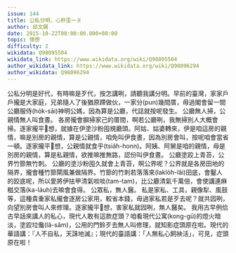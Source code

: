 ```yaml
---
issue: 144
title: 公私分明，心肝歪一爿
author: 邱文錫
date: 2015-10-22T00:00:00.000+08:00
topic: 懷想
difficulty: 2
wikidata: Q98095504
wikidata_link: https://www.wikidata.org/wiki/Q98095504
author_wikidata_link: https://www.wikidata.org/wiki/Q98096294
author_wikidata: Q98096294
---
```

公私分明是好代，有時嘛是歹代，按怎講咧，請聽我講分明。早前的臺灣，家家戶戶攏是大家庭，兄弟隨人了後猶原蹛做伙，一家分(pun)幾間厝，毋過閣會留一間公廳服侍(ho̍k-sāi)神明公媽，因為算是公廳，代誌就按呢發生。
公廳無人掃，公親情無人叫食晝。
各房攏會摒掃家己的厝間，啊若公廳咧，我無掃別人大概會掃。逐家攏平𠢕想，就據在伊塗沙粉囤規廳頭。阿姑、姑婆轉來，伊是咱這房的親情，嘛是別房的親情，算是公親情，咱免叫伊食晝，因為別房會叫，按呢咱會當省一頓。逐家攏平𠢕想，公親情就食乎(tsia̍h-honn)。阿姨、阿舅是咱的親情，毋是別房的親情，算是私親情，欲推嘛推無路，認份叫伊食晝。
公廳塗跤上青苔，公界竹篰無竹刺。
公廳的塗沙粉囤久就會上青苔，啊公界呢？公界就是各房田地的隔界，攏會種竹篰閘風兼做隔界。竹篰的竹刺若落落來(laklo̍h-lâi)田底，會鑿人的跤底呢，所以愛將伊抾甲清氣啖啖(tam-tam)，比公廳清氣千萬倍，會使講連麻糍交落(ka-la̍uh)去嘛會食得。
公眾私，無人醫。
私是家私、工具，親像犁、風鼓等，這種貴重家私攏會逐房公家用，較省本錢，毋過家私若是歹去呢？就共囥咧，向望別房會叫人來修理。逐家攏平𠢕想，害家私就囥咧，無人醫矣。
我用古早例佮古早話來講人的私心，現代人敢有這款症頭？咱看現代公寓(kong-gū)的燈火暗淡，塗跤垃儳(lâ-sâm)，公用的門鈴歹去無人叫修理，就知影症頭原在啦。現代的華語講：『人不自私，天誅地滅』；現代的臺語講：「人無私心飼袂活」，可見，症頭原在啦！
